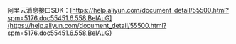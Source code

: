 阿里云消息接口SDK：[https://help.aliyun.com/document_detail/55500.html?spm=5176.doc55451.6.558.BelAuG](https://help.aliyun.com/document_detail/55500.html?spm=5176.doc55451.6.558.BelAuG)